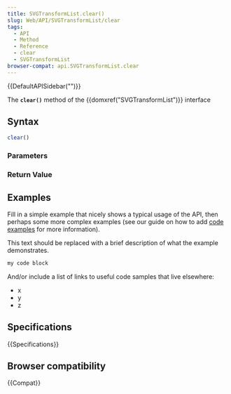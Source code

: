 ```yaml
---
title: SVGTransformList.clear()
slug: Web/API/SVGTransformList/clear
tags:
  - API
  - Method
  - Reference
  - clear
  - SVGTransformList
browser-compat: api.SVGTransformList.clear
---
```

{{DefaultAPISidebar("")}}

The **`clear()`** method of the {{domxref("SVGTransformList")}} interface 

## Syntax

```js
clear()
```

### Parameters



### Return Value



## Examples

Fill in a simple example that nicely shows a typical usage of the API, then perhaps some more complex examples (see our guide on how to add [code examples](/en-US/docs/MDN/Contribute/Structures/Code_examples) for more information).

This text should be replaced with a brief description of what the example demonstrates.

```js
my code block
```

And/or include a list of links to useful code samples that live elsewhere:

*   x
*   y
*   z

## Specifications

{{Specifications}}

## Browser compatibility

{{Compat}}

